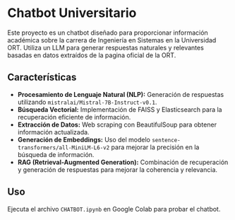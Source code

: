 # Chatbot Universitario

Este proyecto es un chatbot diseñado para proporcionar información académica sobre la carrera de Ingeniería en Sistemas en la Universidad ORT. Utiliza un LLM para generar respuestas naturales y relevantes basadas en datos extraídos de la pagina oficial de la ORT.

## Características

- **Procesamiento de Lenguaje Natural (NLP):** Generación de respuestas utilizando `mistralai/Mistral-7B-Instruct-v0.1`.
- **Búsqueda Vectorial:** Implementación de FAISS y Elasticsearch para la recuperación eficiente de información.
- **Extracción de Datos:** Web scraping con BeautifulSoup para obtener información actualizada.
- **Generación de Embeddings:** Uso del modelo `sentence-transformers/all-MiniLM-L6-v2` para mejorar la precisión en la búsqueda de información.
- **RAG (Retrieval-Augmented Generation):** Combinación de recuperación y generación de respuestas para mejorar la coherencia y relevancia.

## Uso

Ejecuta el archivo `CHATBOT.ipynb` en Google Colab para probar el chatbot.



